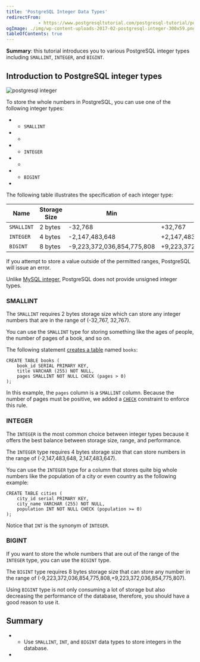 ```yaml
---
title: 'PostgreSQL Integer Data Types'
redirectFrom: 
            - https://www.postgresqltutorial.com/postgresql-tutorial/postgresql-integer/
ogImage: ./img/wp-content-uploads-2017-02-postgresql-integer-300x59.png
tableOfContents: true
---
```


**Summary**: this tutorial introduces you to various PostgreSQL integer types including `SMALLINT`, `INTEGER`, and `BIGINT`.



## Introduction to PostgreSQL integer types



![postgresql integer](./img/wp-content-uploads-2017-02-postgresql-integer-300x59.png)



To store the whole numbers in PostgreSQL, you can use one of the following integer types:



- - `SMALLINT`
- -
- - `INTEGER`
- -
- - `BIGINT`
- 


The following table illustrates the specification of each integer type:



| Name       | Storage Size | Min                        | Max                        |
| ---------- | ------------ | -------------------------- | -------------------------- |
| `SMALLINT` | 2 bytes      | -32,768                    | +32,767                    |
| `INTEGER`  | 4 bytes      | -2,147,483,648             | +2,147,483,647             |
| `BIGINT`   | 8 bytes      | -9,223,372,036,854,775,808 | +9,223,372,036,854,775,807 |



If you attempt to store a value outside of the permitted ranges, PostgreSQL will issue an error.



Unlike [MySQL integer](https://www.mysqltutorial.org/mysql-basics/mysql-int/), PostgreSQL does not provide unsigned integer types.



### SMALLINT



The `SMALLINT` requires 2 bytes storage size which can store any integer numbers that are in the range of (-32,767, 32,767).



You can use the `SMALLINT` type for storing something like the ages of people, the number of pages of a book, and so on.



The following statement [creates a table](https://www.postgresqltutorial.com/postgresql-tutorial/postgresql-create-table/) named `books`:



```
CREATE TABLE books (
    book_id SERIAL PRIMARY KEY,
    title VARCHAR (255) NOT NULL,
    pages SMALLINT NOT NULL CHECK (pages > 0)
);
```



In this example, the `pages` column is a `SMALLINT` column. Because the number of pages must be positive, we added a [`CHECK`](https://www.postgresqltutorial.com/postgresql-tutorial/postgresql-check-constraint/) constraint to enforce this rule.



### INTEGER



The `INTEGER` is the most common choice between integer types because it offers the best balance between storage size, range, and performance.



The `INTEGER` type requires 4 bytes storage size that can store numbers in the range of (-2,147,483,648, 2,147,483,647).



You can use the `INTEGER` type for a column that stores quite big whole numbers like the population of a city or even country as the following example:



```
CREATE TABLE cities (
    city_id serial PRIMARY KEY,
    city_name VARCHAR (255) NOT NULL,
    population INT NOT NULL CHECK (population >= 0)
);
```



Notice that `INT` is the synonym of `INTEGER`.



### BIGINT



If you want to store the whole numbers that are out of the range of the `INTEGER` type, you can use the `BIGINT` type.



The `BIGINT` type requires 8 bytes storage size that can store any number in the range of (-9,223,372,036,854,775,808,+9,223,372,036,854,775,807).



Using `BIGINT` type is not only consuming a lot of storage but also decreasing the performance of the database, therefore, you should have a good reason to use it.



## Summary



- - Use `SMALLINT`, `INT`, and `BIGINT` data types to store integers in the database.
- 
